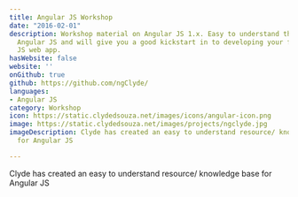 ```yaml
---
title: Angular JS Workshop
date: "2016-02-01"
description: Workshop material on Angular JS 1.x. Easy to understand the basics of
  Angular JS and will give you a good kickstart in to developing your first Angular
  JS web app.
hasWebsite: false
website: ''
onGithub: true
github: https://github.com/ngClyde/
languages:
- Angular JS
category: Workshop
icon: https://static.clydedsouza.net/images/icons/angular-icon.png
image: https://static.clydedsouza.net/images/projects/ngclyde.jpg
imageDescription: Clyde has created an easy to understand resource/ knowledge base
  for Angular JS

---
```


Clyde has created an easy to understand resource/ knowledge base for Angular JS